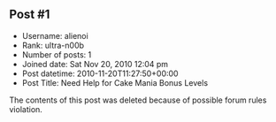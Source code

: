 ## Post #1
- Username: alienoi
- Rank: ultra-n00b
- Number of posts: 1
- Joined date: Sat Nov 20, 2010 12:04 pm
- Post datetime: 2010-11-20T11:27:50+00:00
- Post Title: Need Help for Cake Mania Bonus Levels

The contents of this post was deleted because of possible forum rules violation.
